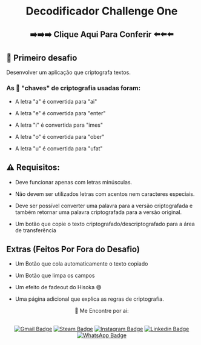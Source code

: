 <div align='center'>
  
# Decodificador Challenge One
## ➡️➡️➡️ Clique Aqui Para Conferir ⬅️⬅️⬅️
  
  </div>
  
## 🔹 Primeiro desafio
Desenvolver um aplicação que criptografa textos.

### As 🔑 "chaves" de criptografia usadas foram:

- A letra "a" é convertida para "ai"

- A letra "e" é convertida para "enter"

- A letra "i" é convertida para "imes"

- A letra "o" é convertida para "ober"

- A letra "u" é convertida para "ufat"

## ⚠️ Requisitos:

- Deve funcionar apenas com letras minúsculas.

- Não devem ser utilizados letras com acentos nem caracteres especiais.

- Deve ser possível converter uma palavra para a versão criptografada e também retornar uma palavra criptografada para a versão original.

- Um botão que copie o texto criptografado/descriptografado para a área de transferência
 
## Extras (Feitos Por Fora do Desafio)

- Um Botão que cola automaticamente o texto copiado

- Um Botão que limpa os campos

- Um efeito de fadeout do Hisoka 😄

- Uma página adicional que explica as regras de criptografia.

<div align='center'>
 💬 Me Encontre por aí: <br/><br/>

 [![Gmail Badge](https://img.shields.io/badge/Gmail-D14836?style=for-the-badge&logo=gmail&logoColor=white)](mailto:99matheussan@gmail.com.br)
 [![Steam Badge](https://img.shields.io/badge/Steam-000000?style=for-the-badge&logo=steam&logoColor=white)](https://steamcommunity.com/id/Matheus_San/)
 [![Instagram Badge](https://img.shields.io/badge/Instagram-E4405F?style=for-the-badge&logo=instagram&logoColor=white)](https://www.instagram.com/matheussan_99/)
 [![Linkedin Badge](https://img.shields.io/badge/LinkedIn-0077B5?style=for-the-badge&logo=linkedin&logoColor=white)](https://www.linkedin.com/in/matheussan/)  
 [![WhatsApp Badge](https://img.shields.io/badge/WhatsApp-25D366?style=for-the-badge&logo=whatsapp&logoColor=white)](https://wa.me/+5511959216443) 
  </div>
